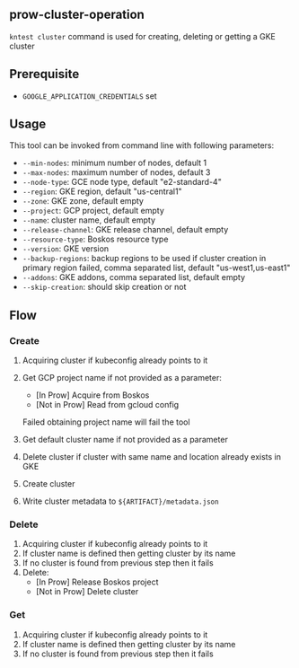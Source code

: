## prow-cluster-operation

`kntest cluster` command is used for creating, deleting or getting a GKE cluster

## Prerequisite

- `GOOGLE_APPLICATION_CREDENTIALS` set

## Usage

This tool can be invoked from command line with following parameters:

- `--min-nodes`: minimum number of nodes, default 1
- `--max-nodes`: maximum number of nodes, default 3
- `--node-type`: GCE node type, default "e2-standard-4"
- `--region`: GKE region, default "us-central1"
- `--zone`: GKE zone, default empty
- `--project`: GCP project, default empty
- `--name`: cluster name, default empty
- `--release-channel`: GKE release channel, default empty
- `--resource-type`: Boskos resource type
- `--version`: GKE version
- `--backup-regions`: backup regions to be used if cluster creation in primary
  region failed, comma separated list, default "us-west1,us-east1"
- `--addons`: GKE addons, comma separated list, default empty
- `--skip-creation`: should skip creation or not

## Flow

### Create

1. Acquiring cluster if kubeconfig already points to it
1. Get GCP project name if not provided as a parameter:

   - [In Prow] Acquire from Boskos
   - [Not in Prow] Read from gcloud config

   Failed obtaining project name will fail the tool

1. Get default cluster name if not provided as a parameter
1. Delete cluster if cluster with same name and location already exists in GKE
1. Create cluster
1. Write cluster metadata to `${ARTIFACT}/metadata.json`

### Delete

1. Acquiring cluster if kubeconfig already points to it
1. If cluster name is defined then getting cluster by its name
1. If no cluster is found from previous step then it fails
1. Delete:
   - [In Prow] Release Boskos project
   - [Not in Prow] Delete cluster

### Get

1. Acquiring cluster if kubeconfig already points to it
1. If cluster name is defined then getting cluster by its name
1. If no cluster is found from previous step then it fails
